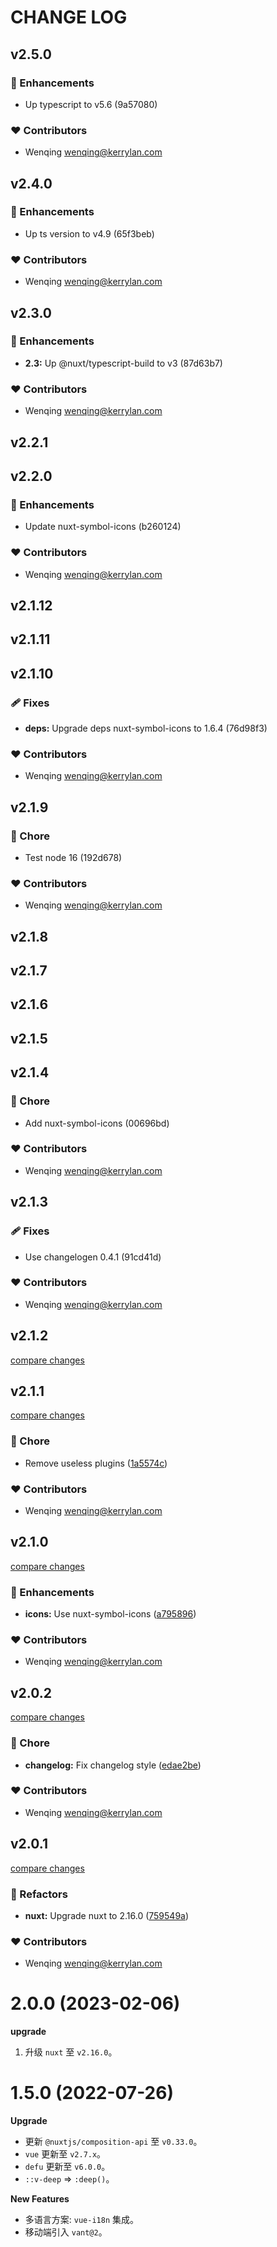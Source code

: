 # CHANGE LOG

## v2.5.0


### 🚀 Enhancements

  - Up typescript to v5.6 (9a57080)

### ❤️  Contributors

- Wenqing <wenqing@kerrylan.com>

## v2.4.0


### 🚀 Enhancements

  - Up ts version to v4.9 (65f3beb)

### ❤️  Contributors

- Wenqing <wenqing@kerrylan.com>

## v2.3.0


### 🚀 Enhancements

  - **2.3:** Up @nuxt/typescript-build to v3 (87d63b7)

### ❤️  Contributors

- Wenqing <wenqing@kerrylan.com>

## v2.2.1

## v2.2.0


### 🚀 Enhancements

  - Update nuxt-symbol-icons (b260124)

### ❤️  Contributors

- Wenqing <wenqing@kerrylan.com>

## v2.1.12

## v2.1.11

## v2.1.10


### 🩹 Fixes

  - **deps:** Upgrade deps nuxt-symbol-icons to 1.6.4 (76d98f3)

### ❤️  Contributors

- Wenqing <wenqing@kerrylan.com>

## v2.1.9


### 🏡 Chore

  - Test node 16 (192d678)

### ❤️  Contributors

- Wenqing <wenqing@kerrylan.com>

## v2.1.8

## v2.1.7

## v2.1.6

## v2.1.5

## v2.1.4


### 🏡 Chore

  - Add nuxt-symbol-icons (00696bd)

### ❤️  Contributors

- Wenqing <wenqing@kerrylan.com>

## v2.1.3


### 🩹 Fixes

  - Use changelogen 0.4.1 (91cd41d)

### ❤️  Contributors

- Wenqing <wenqing@kerrylan.com>

## v2.1.2

[compare changes](https://github.com/yisibell/nuxt-app-starter/compare/v2.1.1...v2.1.2)

## v2.1.1

[compare changes](https://github.com/yisibell/nuxt-app-starter/compare/v2.1.0...v2.1.1)


### 🏡 Chore

  - Remove useless plugins ([1a5574c](https://github.com/yisibell/nuxt-app-starter/commit/1a5574c))

### ❤️  Contributors

- Wenqing <wenqing@kerrylan.com>

## v2.1.0

[compare changes](https://github.com/yisibell/nuxt-app-starter/compare/v2.0.2...v2.1.0)


### 🚀 Enhancements

  - **icons:** Use nuxt-symbol-icons ([a795896](https://github.com/yisibell/nuxt-app-starter/commit/a795896))

### ❤️  Contributors

- Wenqing <wenqing@kerrylan.com>

## v2.0.2

[compare changes](https://github.com/yisibell/nuxt-app-starter/compare/v2.0.1...v2.0.2)


### 🏡 Chore

  - **changelog:** Fix changelog style ([edae2be](https://github.com/yisibell/nuxt-app-starter/commit/edae2be))

### ❤️  Contributors

- Wenqing <wenqing@kerrylan.com>

## v2.0.1

[compare changes](https://github.com/yisibell/nuxt-app-starter/compare/v2.0.0...v2.0.1)


### 💅 Refactors

  - **nuxt:** Upgrade nuxt to 2.16.0 ([759549a](https://github.com/yisibell/nuxt-app-starter/commit/759549a))

### ❤️  Contributors

- Wenqing <wenqing@kerrylan.com>


# 2.0.0 (2023-02-06)

**upgrade**

1. 升级 `nuxt` 至 `v2.16.0`。

# 1.5.0 (2022-07-26)

**Upgrade**

- 更新 `@nuxtjs/composition-api` 至 `v0.33.0`。
- `vue` 更新至 `v2.7.x`。
- `defu` 更新至 `v6.0.0`。
- `::v-deep` => `:deep()`。

**New Features**

- 多语言方案: `vue-i18n` 集成。
- 移动端引入 `vant@2`。


